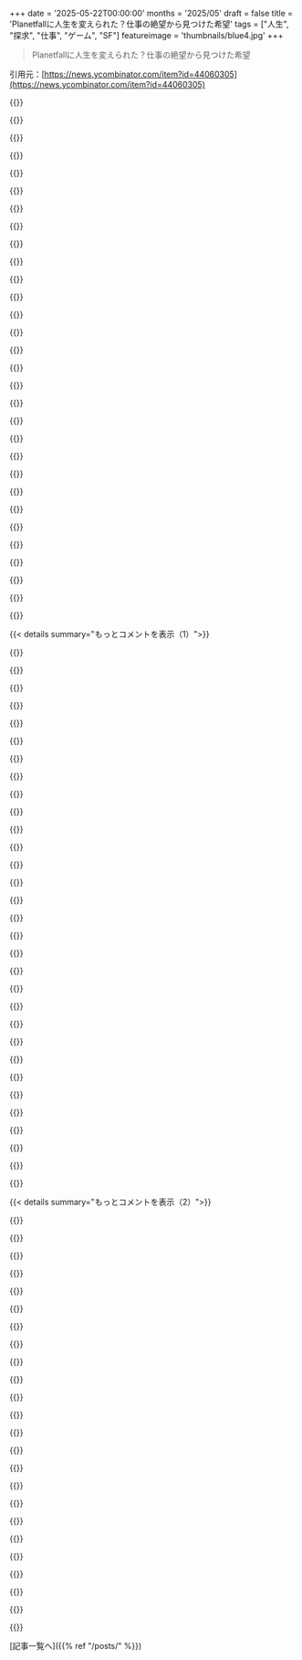 +++
date = '2025-05-22T00:00:00'
months = '2025/05'
draft = false
title = 'Planetfallに人生を変えられた？仕事の絶望から見つけた希望'
tags = ["人生", "探求", "仕事", "ゲーム", "SF"]
featureimage = 'thumbnails/blue4.jpg'
+++

> Planetfallに人生を変えられた？仕事の絶望から見つけた希望

引用元：[https://news.ycombinator.com/item?id=44060305](https://news.ycombinator.com/item?id=44060305)




{{<matomeQuote body="筆者のDaniel Huffmanさんの話、めっちゃ引き込まれるし感動するよ。ここ見てみて：https://somethingaboutmaps.wordpress.com/about/<br>長いバージョンはもっとすごいよ：https://somethingaboutmaps.wordpress.com/2011/03/02/on-salva..." userName="mmooss" createdAt="2025/05/22 13:58:41" color="">}}




{{<matomeQuote body="うわー、仕事のことで落ち込んだって話、すっげーわかるわ。筆者が見つけたような希望、俺も見つけられたら良いんだけど、もう何年も前に情熱はすっかりすり減らされちゃった気がするんだよな。" userName="thesuitonym" createdAt="2025/05/22 15:17:09" color="">}}




{{<matomeQuote body="いやー、ホント素晴らしい話だね。いくつかアイデアを共有するよ。好奇心や探求心を持つこと、遊び心、失敗を恐れないこと、これらは人生を変えるきっかけになるかも。<br>人生の変化ってのは大きな船を動かすみたいに時間がかかるものなんだ。でも、ほんの少しでも良い方向に進もうとすること自体が大事。<br>人生が無意味に感じられる時もあるけど、それは感情なんだって受け入れて、正しいと思うことを続けること。そうすれば、少しずつでも良い状態になれるよ。<br>幸運を祈ってる！" userName="mmooss" createdAt="2025/05/22 15:43:04" color="#45d325">}}




{{<matomeQuote body="うわー！ここに溢れる皮肉やこじつけの中で、こういう宝石みたいなコメントに出会えるからまた来ちゃうんだ（そして、自分も皮肉にならないように後押しされる）。<br>知恵を分けてくれてありがとう！" userName="disqard" createdAt="2025/05/23 00:31:44" color="">}}




{{<matomeQuote body="このゲーム、俺にとってめっちゃ大事だったんだ。初めて異なるイデオロギーとか宗教的な信念が、具体的な人間から切り離されて抽象的に描かれてるのを明確に認識したゲームなんだよね。<br>派閥とかその信念がマジで大好きだった。もしエイリアンがいたら、どんな信念を持つんだろうっていつも考えさせられたな。" userName="SamPatt" createdAt="2025/05/22 15:55:26" color="">}}




{{<matomeQuote body="良いゲームだったね。<br>政治システムがマジで最高なんだよ。たった4つの分野にそれぞれ4つの選択肢しかないのに、選択肢が自動的に関連付けられてないのが素晴らしい。自由市場警察国家みたいなのも作れるんだからね。子供の頃にプレイすれば、自分の政治観が実際何を意味するのか考えるきっかけになるかも。" userName="bee_rider" createdAt="2025/05/22 18:59:02" color="#45d325">}}




{{<matomeQuote body="SF（とファンタジー）が大好きなのは、そういう理由（他にももちろんあるけど）からなんだ。たとえ人間の文化の変形だったり、一つの側面しか描かれてなかったりするとしてもね。<br>Elvesはエリート主義の人種差別主義者、Klingonsは怒りっぽい、とかね。長く続くシリーズは、時間をかけてニュアンスが加わっていくことがよくある。" userName="Cthulhu_" createdAt="2025/05/23 07:15:45" color="">}}




{{<matomeQuote body="”Civilization: Beyond Earth”がマジで期待外れだったのは残念だね。面白いリーダーとか派閥、イデオロギーじゃなくて、「Space Africa」とか「Space Australia」みたいなのが出てきただけだった。<br>Firaxisが真のCentauriのリメイクを作れないのって、何か法的な問題でもあるのかなって思うよ？" userName="OnionBlender" createdAt="2025/05/22 18:31:49" color="">}}




{{<matomeQuote body="Beyond Earthは、ダメなゲームから抜け出そうとしてる良いゲームだった気がするな。クエストで勝利条件に誘導されるとことか、アフィニティシステムで派閥が個性出すのは好きだった。<br>でも、選んだクエストに必要なリソースがなかったり、AIがバカだったり、技術ツリーがつまんないのが嫌だったな。" userName="MillironX" createdAt="2025/05/22 19:50:17" color="">}}




{{<matomeQuote body="ああ，そうだよ．Electronic ArtsがAlpha CentauriのIPを持ってて，それに関して何もさせないように邪魔してるんだ．" userName="vikingerik" createdAt="2025/05/22 22:42:35" color="#785bff">}}




{{<matomeQuote body="Sid Meier’s Alpha Centauriはマジですげえゲームだよ．SMACで未来社会やテクノロジー，人類の生存とか色んなデカいアイデアに触れたし，孤独感も和らいだし，星空への希望も感じた．ゲーム内の選択で共感力が試されたり，歴史はただ前に進むだけって気付かされたり，自分にとってマジで色んな発見があったんだ．" userName="bcwu" createdAt="2025/05/23 01:19:40" color="#ff5c5c">}}




{{<matomeQuote body="Sid Meyer’s Alpha Centauriで”planetfall”がなんでかって？ゲームで”歴史の始まり”として繰り返し出てくる言葉なんだ．開始時のプロンプトでも「UN Starship UnityがAlpha Centauri系に到着，地球との連絡は途絶え，反乱で派閥に分かれた後，君の派閥がPLANETFALLした！」って出てくるくらい，ゲームの核心的な言葉だよ．" userName="mdp2021" createdAt="2025/05/22 20:14:06" color="#ff5c5c">}}




{{<matomeQuote body="＞それで，マップを全部調べて，タイルごとの標高値を書き出したんだ．8，192個全部ね．まさか8000回も手作業でやるより，もっと自動化された方法があったはずだろ？" userName="VladVladikoff" createdAt="2025/05/22 12:46:52" color="">}}




{{<matomeQuote body="間違いなく，このコメント欄を読んでるたくさんの人は，マップデータを抽出して，それを．CSVに変換するスクリプトをすぐ書けるだろうね．でも，ちょっとした空き時間に何か重要じゃないことで気を紛らわせたいときに，頭を使わない，長期的な繰り返し作業に取り組むことには意味があるんだ．" userName="Aurornis" createdAt="2025/05/22 15:18:51" color="#ff5c5c">}}




{{<matomeQuote body="それって，Old School Runescapeがそういうもんだろ" userName="Wojtkie" createdAt="2025/05/22 15:41:54" color="">}}




{{<matomeQuote body="これ読んで，写本したり他の繰り返し作業をして人生を過ごした人たちの意味について，ちょっと考えさせられたよ．" userName="eternauta3k" createdAt="2025/05/22 17:17:06" color="">}}




{{<matomeQuote body="Minecraftで広い空間を掘ってる時，こういう満足感を得られるんだ．頭使わないけど満足できるんだよね．残念ながら，Minecraftのこの特定の活動は，何もする気力がなくて眠れない時以外は，必然的に後で後悔するような，とんでもない時間泥棒になりやすいんだけどさ．" userName="jonathanlydall" createdAt="2025/05/22 17:27:46" color="#45d325">}}




{{<matomeQuote body="なんか，30歳くらい過ぎてからビデオゲームがそう感じるようになったんだよね．Skinner boxesに気づいちゃうと，もうそれしか見えなくなる．でも，あれって大体18歳くらいの生物学的な年齢をターゲットにしてるから，価値への不信感をごまかせる期間もそんなに長くは続かないんだろうな．" userName="ethbr1" createdAt="2025/05/23 03:35:41" color="#ff33a1">}}




{{<matomeQuote body="俺もそう思ったよ．このゲームが好きだった（俺もその一人だけど）オタクはごまんといて，プログラミングでこれらのデータポイントを抽出することに喜んで挑戦するだろうね．" userName="yojo" createdAt="2025/05/22 14:17:19" color="">}}




{{<matomeQuote body="そういえばさ、誰かがSMACのエンジンをリメイクしてるって話があるよ。<br>githubで「glsmac」っていうプロジェクト名。<br>ゲームがなんか昔の忘れられたボクセル形式を使ってたせいで、ユニットグラフィックが主要な難関の一つみたいだね。" userName="bernds74" createdAt="2025/05/22 14:45:44" color="">}}




{{<matomeQuote body="タイル形式は解析できたっぽいね。<br>コードベース全部理解したわけじゃないけど、これっぽいのがデータ解析のコードみたいだわ。<br>https://github.com/afwbkbc/glsmac/blob/55fc72047607425149164...<br>だから、技術詳しくてマップファイル触れる人なら、30分もあれば彼に標高の全仕様教えられたかもね。" userName="yojo" createdAt="2025/05/23 00:38:52" color="#ff5c5c">}}




{{<matomeQuote body="Sid Meier’s Alpha Centauriの説明読んでて、「Scavengers Reign」ってアニメシリーズの設定とすごく似てるって気づいた（人類の入植者が、なんか知覚があるっぽい惑星に不時着する話）。<br>これ幸いに、みんなにこのショー見てほしいな。<br>SFファン（Greg EganとかVernor Vingeとか好きなら）なら絶対気に入るよ。<br>そうじゃなくても、試してみるべきだと思う。<br>それくらい良いんだ。" userName="rakejake" createdAt="2025/05/23 06:49:29" color="">}}




{{<matomeQuote body="このゲームのサウンドデザイン、マジで良かったんだよね。<br>最高のゲームだわ。" userName="bn-l" createdAt="2025/05/22 12:08:10" color="">}}




{{<matomeQuote body="あの変な”イベント”音、インターフェースのピコピコ音、武器の”ぴゅんぴゅん”って音、そして最高のボイスアクトが大好き。<br>これ99年に小売で買ってから、ずっとどのパソコンかにインストールされてるんだ。<br>芸術作品だよ。<br>過去25年以上でグラフィックがどれだけ進んでも、他のCivゲームでこれに匹敵するものは無かったね。" userName="colkassad" createdAt="2025/05/22 13:25:36" color="">}}




{{<matomeQuote body="100パーセント、あらゆる面で傑作だよ。<br>アップグレードと部品組み合わせるシステム、革新的で超クールでハマったと思うわ。" userName="bn-l" createdAt="2025/05/22 14:21:37" color="">}}




{{<matomeQuote body="あのシステム大好きだったな。<br>終盤のお気に入りのテクニックは、輸送ポッドをミサイルユニットにくっつけることだった。<br>そうすると、敵陣の後ろのどこにでも都市をドロップできて、負傷したユニットをすぐに中に入れられたんだ。<br>AIはこの戦略にどう対処するか、どうしても理解できなかったみたいだね。" userName="fader" createdAt="2025/05/22 16:42:36" color="#38d3d3">}}




{{<matomeQuote body="そんなの考えつかなかった！<br>いつも投下ポッドつけてたわ。" userName="sevensor" createdAt="2025/05/22 22:19:58" color="">}}




{{<matomeQuote body="「行かないで、ドローンがお前を必要としてる。お前を尊敬してるんだぜ！」" userName="sevensor" createdAt="2025/05/23 00:37:50" color="">}}




{{<matomeQuote body="サウンドデザインに関して唯一の不満は、バックグラウンドミュージックの鳴り方かな。<br>たしかアクティブじゃない時に鳴り始めるんだけど、どのプレイでもトリガーされるチャンスが全然ないんだよね。<br>派閥ごとに別のサウンドトラックがあったはずだけど。" userName="dietrichepp" createdAt="2025/05/22 17:59:33" color="">}}




{{<matomeQuote body="素晴らしい仕事だよ！地図と解説がすごく気に入ったんだ。ホントに最高だね！<br>一つだけ残念なのは、地面のテクスチャにメリハリのある境目がないことかな。何もかもが他の地域へなめらかに溶け込んじゃってるんだ。山は見えてるけど、テクスチャはほとんどそれを無視してるし、僕らの地球のテクスチャにあるような境目が見当たらないんだ。" userName="Tepix" createdAt="2025/05/22 12:28:40" color="">}}




{{< details summary="もっとコメントを表示（1）">}}

{{<matomeQuote body="うん、ちょっと同意かな。オリジナルの地図の面白い特徴の一つは、全てを分断する赤い線なんだよね。それがすごく異質な感じを出してる。たぶんゼノ真菌だと思うんだけど、マグマか何かみたいで、大陸が引き裂かれてるように見えるんだ。それが新しいバージョンでは失われちゃってるな。<br>とは言え、これに注ぎ込まれた労力は本当にすごいと思うし、すごくクールに見えるよ。" userName="SamBam" createdAt="2025/05/22 13:06:36" color="#ff5c5c">}}




{{<matomeQuote body="あのゲームをやめるために、ディスクを譲っちゃうしかなかったんだ。本当に仕事と睡眠の邪魔をしてたからね。" userName="johngossman" createdAt="2025/05/22 10:08:45" color="">}}




{{<matomeQuote body="似たような感じで、『Here Dragons Abound』っていう、ファンタジー地図のプロシージャル生成についてのブログがあるよ。しばらく更新されてないけどね。https://heredragonsabound.blogspot.com/" userName="smcameron" createdAt="2025/05/22 14:24:27" color="">}}




{{<matomeQuote body="前の人に同意！これは素晴らしい読み物で、地図作成術への新たな評価をもたらしてくれただけでなく、何か一つの追求に完全に没頭することの大切さも教えてくれたよ。本当に最高。" userName="liamwire" createdAt="2025/05/22 10:56:14" color="">}}




{{<matomeQuote body="『Alpha Centauri』はやったことないんだ—僕は『Master of Magic』や『Syndicate』派だったから—でも、君のこのプロジェクトについての文章を読んで、当時無視しなきゃよかったなって思ってる。<br>俯瞰して言うと、歳を重ねて賢くなるにつれて、僕が人に惹かれる一番の資質は、ニッチでマニアックな興味に誰が見てるかを気にせず、しばしば誰かが見てるにも関わらず、情熱を傾けることなんだ。地図作成やタイポグラフィには特に興味はないけど、あるテーマに本気で深くオタクな人を見るのは、最も純粋な喜びの一つだよ。ある意味、僕がそれらに詳しくない方が、君がどれだけ夢中かということをより appreciation できるから良いんだ。" userName="peteforde" createdAt="2025/05/22 17:05:20" color="#ff33a1">}}




{{<matomeQuote body="時間があるなら、ぜひ挑戦してみるべきだよ。『Civilization』ゲームというよりは、ペーパーじゃなくて『Civilization』のメカニクスで提示されたSFホラー小説みたいな感じなんだ、全く意味が通じるかわからないけどね。<br>『Civilian』難易度でAIをコンプストンプしてプレイしてみて、そうすれば本当に素晴らしいSpecial Projectのビデオ全部見れるよ。誰か他の人が先に達成したら見れないのは本当に残念だね。僕が経験した中で最高のSFストーリーの一つだよ、『The Last Question』（すごく短い）や『Outer Wilds』（僕が経験した中で最も深い20時間の孤独の一つ）と並んでね。" userName="twoquestions" createdAt="2025/05/23 12:37:11" color="#785bff">}}




{{<matomeQuote body="僕は自分をニヒリストだと思ってる、というのは、「レガシー」なんて気にするな、金持ちや有名人と自分を比較するな、宇宙のタイムスケールでは瞬き一つなんだから、どうでもよくなる、という意味でね。<br>行動に意味があるとしたら、それは小さなタイムスケールだけだよ。今ここ、そして数年後。周りの人を助けろ、好奇心を持て、自分の興味を追いかけろ、クールなことをしろ。時間は短いし、君にとってはそれが唯一重要な時間なんだ。" userName="_carbyau_" createdAt="2025/05/23 02:42:55" color="#45d325">}}




{{<matomeQuote body="君は素晴らしい響きだね！でも、君が説明してるのは（形式的な）ニヒリズムではないかな。<br>https://thereader.mitpress.mit.edu/what-nihilism-is-not/" userName="peteforde" createdAt="2025/05/23 20:02:22" color="">}}




{{<matomeQuote body="君のリンクを読んだけど、正直、それが実際に何がニヒリズムだと主張してるのか全然分からないな。様々な性格特性との比較はたくさんあるけどね。<br>僕の見解は、より実存的ニヒリズムに近いかな：https://en.wikipedia.org/wiki/Nihilism<br>「「「この見解は、本当に意味のある人生を送ることは不可能であり、生き続けるための higher reason はなく、全ての努力、成果、幸福、苦しみは ultimate に無意味であると示唆する」」」<br>僕の最初の文章は、その点をどう推論しているか kind of なんだ。ultimate な存在理由はない、なぜなら十分な時間が与えられれば、君が持っているかもしれないどんな理由も、どうでもよくなるからね。そして、それに対する僕の反応はこれだ：僕はここにいる。じゃあ、今度はどうする？自殺する人もいるかもしれない。暴れ回って人を傷つける人もいるかもしれない。higher power がいないなら、僕が自分の人生の目的を選ぶことができて、誰もそれが他のどんなことより良いとか悪いとか言うことはできない。だから僕は（より面白い会話かもしれない理由は示されてないけど．．．）；生きる、優しくする、好奇心を持つ、クールなことをする、と考えるんだ。" userName="_carbyau_" createdAt="2025/05/26 01:23:59" color="#ff33a1">}}




{{<matomeQuote body="MoMのartificerビルドにとってCracks Callが本当に嫌なんだよね。珍しいし、抵抗できないし、即死魔法なんだ（Webと同じ領域だから飛行も意味ないんだよ）。" userName="aidenn0" createdAt="2025/05/22 17:56:25" color="#785bff">}}




{{<matomeQuote body="なんか今になってこれがあることに気づいた！<br>https://www.slitherine.com/game/master-of-magic<br>僕のお気に入りのビルドは、後でちょっと弱体化されたかもしれないけど、Lifeに全部注ぎ込んでIncarnationでゲームを始めるやつだったな。<br>僕の経験だと、Torinはもうゲームエンドの勝利条件って感じ。" userName="peteforde" createdAt="2025/05/22 20:00:01" color="#ff33a1">}}




{{<matomeQuote body="僕も今気づいたとこ。<br>Torinはcracks-callで一撃死させられるから、natureウィザードはウザいんだよね。<br>でも全XP持って復活させられるのは彼だけなんだ、incarnationをまた唱えればいいだけだから。<br>難易度高い時の序盤ラッシュは、Halfling+lionheart+invulnerableがすごく良いよ、phantom warriorsもね。" userName="aidenn0" createdAt="2025/05/22 20:46:48" color="#38d3d3">}}




{{<matomeQuote body="ああ、もう！ようやく忘れられそうだったのに、リメイクが出たのか！残酷だなぁ。<br>lionheartの効果が切れた時にユニットの数がマイナスになるバグってまだあるのかな。買ってみて確認する必要があるかも。" userName="sevensor" createdAt="2025/05/22 22:26:14" color="">}}




{{<matomeQuote body="リメイク版ひどいよ。見た目はいいんだけど、AIがめちゃくちゃバカで全然面白くない。" userName="simonebrunozzi" createdAt="2025/05/22 23:59:06" color="">}}




{{<matomeQuote body="＞ 公式の内蔵マップもあるんだよね、丹念に作られた<br>ゲームプレイが一番楽しめるようにマップを最適化するための数学的なフレームワークってあるのかな？" userName="david_draco" createdAt="2025/05/22 19:38:30" color="">}}




{{<matomeQuote body="Claude Opus 4にゲームマップ最適化の数学的フレームワークについて聞いたら、すごく面白かったよ！<br>Alpha Centauriマップみたいに、資源分布（べき乗則）、派閥間距離、地形連結性（グラフ理論）が重要なんだ。<br>数学では、Flow Theory Mathematicsで理想の難易度曲線を考えたり、Information Entropyでマップの無作為さを調整したりする。<br>結局、最高のフレームワークは楽しさ自体じゃなく、ゲーム中の意味ある選択肢の多さを最適化してるんだ。<br>現代のゲームの自動生成マップも、単なるランダムじゃなく、こういう数学で調整されてるんだよ。" userName="AnthonBerg" createdAt="2025/05/22 20:04:35" color="#785bff">}}




{{<matomeQuote body="ほとんどがヒューリスティクスに数学を当てはめてるだけって感じだね”スタート地点を近すぎないようにする”とか”チョークポイントを作って戦闘があるようにする”とか”みんなに資源を公平に与える”とか。マップは多分プレイテストで何度も改良されたんでしょヒューリスティクスなんて必要ないくらい。ただプレイして”楽しい？”って聞けばいいんだよ。" userName="cadamsdotcom" createdAt="2025/05/22 21:26:03" color="">}}




{{<matomeQuote body="正直さあ、AIの考えより、あんた自身の考えの方が聞きたかったな" userName="mnky9800n" createdAt="2025/05/23 09:13:04" color="">}}




{{<matomeQuote body="俺も AIに聞いてみたら いくつか新しいことや視点を学べたんだよね。だからコメントに投げ込んでみたってわけ" userName="AnthonBerg" createdAt="2025/05/23 18:53:11" color="">}}




{{<matomeQuote body="Sid Meier’s Alpha Centauriが好きなら これの哲学に深く迫ったこの記事を読むべきだよ。https://paeantosmac.wordpress.com/" userName="pkkim" createdAt="2025/05/23 02:56:21" color="#ff5c5c">}}




{{<matomeQuote body="実在する場所か架空の場所をマップにしたのかって聞いたの？うん 彼はそうしてるよ" userName="em-bee" createdAt="2025/05/22 12:15:30" color="">}}




{{<matomeQuote body="素晴らしい愛の作品だね。シェアしてくれてありがとう" userName="kaonwarb" createdAt="2025/05/22 10:06:30" color="">}}




{{<matomeQuote body="いや 俺めっちゃsmacファンなんだけど タイトルがそれに言及してるって気づかなかったわ。それをもっと前面に出さないと あのゲームならクリックされるって。まあ とにかく記事を読む時間だ 乾杯" userName="anton-c" createdAt="2025/05/22 13:10:54" color="">}}




{{<matomeQuote body="これ Planetfallと何の関係があるの？ゲームのオンライン版にたどり着くと思ってたんだけど 違ったわ" userName="DidYaWipe" createdAt="2025/05/22 18:09:13" color="">}}




{{<matomeQuote body="おそらくInfocomファン（最大1万人くらい？）は驚くかもしれないけど”planetfall”って言葉は あのInfocomの冒険ゲームが書かれる前から 宇宙飛行のために造語・定義されてたんだよ。ヒント：航海用語の”landfall”から論理的に派生した言葉さ。https://en.wiktionary.org/wiki/planetfall" userName="AStonesThrow" createdAt="2025/05/22 18:15:09" color="#45d325">}}




{{<matomeQuote body="1980年リリース後、Zork Iは1983～85年にベストセラーになったんだ。86年までに38万本、三部作全体で68万本売れて、これはInfocomの合計200万本のゲーム販売数の3分の1を占めるんだよ。" userName="DidYaWipe" createdAt="2025/05/26 09:15:46" color="#ff33a1">}}




{{<matomeQuote body="あのマップはSid Meier’s Alpha Centauriのだよ。25年前のゲームで、Civilizationシリーズのスピンオフなんだ。地球からのコロニー船がAlpha Centauriを周回する惑星に着陸する話で、ゲームでは入植者たちがその着陸イベントと日付を”planetfall”って呼んでるんだよ。" userName="vikingerik" createdAt="2025/05/22 22:49:10" color="#38d3d3">}}




{{<matomeQuote body="Civ2の続編みたいな感じだったね。そこからCentauriシステムに宇宙船を打ち上げられたんだ。" userName="BirAdam" createdAt="2025/05/22 23:30:18" color="">}}




{{<matomeQuote body="えーっと、古いお気に入りのInfocomゲームかと思ってクリックしたんだけど、どうやらFiraxisのお気に入りゲームの話みたいだね..." userName="bernds74" createdAt="2025/05/22 10:02:07" color="">}}




{{<matomeQuote body="俺もInfocom目当てで来たよ！古い名作の知識って、俺たちと一緒に消えちゃうのかな？" userName="glimshe" createdAt="2025/05/22 10:53:15" color="">}}

{{</details>}}




{{< details summary="もっとコメントを表示（2）">}}

{{<matomeQuote body="Interactive Fictionに関しては、少なくともまだ興味を持ってる人たちがいるし、特にInfocomの歴史は保存されてるみたいだよ。<br>残念ながら他のゲームは忘れられがちだね、特にマイナーなシステムのは。ゲーム音楽の話でTurricanの名前が出ることもなくなったし..." userName="bernds74" createdAt="2025/05/22 11:31:11" color="">}}




{{<matomeQuote body="俺もInfocom目当てで来たよ！古い名作の知識、失われちゃうかな？でもね、今どきの高性能GPUなんて関係なく、Infocomのゲームが最高のグラフィックなんだ。最近C-64エミュでZork Iをまたやってるけど、マジで今でも面白い。当時のみたいに集中して、Patientに、手書きでマップ作るのがコツ。現代のゲームは時間で価値を語られるけど、Infocomはもっとじっくり深く楽しめるんだ。" userName="reaperducer" createdAt="2025/05/22 13:02:20" color="#45d325">}}




{{<matomeQuote body="クラシックだけじゃなくて、実はInteractive Fictionの活発なコミュニティがあって、新しいゲームも定期的に作られてるんだよ。年に一度のInteractive Fiction Competition<br>には毎年60～70作品もエントリーがあるんだ。" userName="zoky" createdAt="2025/05/22 12:00:28" color="#ff5c5c">}}




{{<matomeQuote body="うん。俺みたいに新しくIFにハマった奴もいるよ。DoomみたいなAAAからKentucky Route Zeroみたいなインディーまでモダンなゲームも好きだけど、IFって脳の使い方が違ってマジで面白い。古いINFOCOM（ZorkとかPlanetfall）もやったけど、モダンなほどハマらなかったな。昔のは異常に難しかったんだよね。最近のDoomみたいに難易度調整できるのが、時間がない大人にはマジでありがたいよ。昔のゲームにはそんなの全然なかったもんね。" userName="7thaccount" createdAt="2025/05/22 12:55:43" color="#ff5c5c">}}




{{<matomeQuote body="この前zorkとZork zeroをクリアしたよ。zorkは最高だったね。最後は全部カチッとハマった感じ。Zork zeroには最高の思い出があったんだけど、うわー、あれはマジで分かりづらかった。詰まったときは恥ずかしがらずにガイドを使ったけど、それでもすげー時間かかったよ。" userName="anton-c" createdAt="2025/05/22 13:13:11" color="">}}




{{<matomeQuote body="少なくともインタラクティブフィクションにはまだ興味持ってる人いるし、特にInfocomの歴史は保存されてるよ。他のゲームは残念ながら忘れられちゃうかもね、特にマイナーなシステムのは。InfocomのゲームはPalm Pilotからメインフレームまで何でも動くから、最新機器向けのZ-Machines作るのに興味ある人さえいれば、消えちゃう理由はないんじゃない。" userName="reaperducer" createdAt="2025/05/22 13:03:41" color="#ff33a1">}}




{{<matomeQuote body="多くのプレイヤーは”めちゃくちゃ難しい”のが好きだったと思うな。A Mind Forever Voyagingはすごくよく書けてたけど、比較的簡単だったんだよね—だからこそ僕は特に好きだったのかもしれない。でも、あれはそんなに売れなかったんじゃないかな。" userName="ghaff" createdAt="2025/05/22 16:16:54" color="">}}




{{<matomeQuote body="これって”賢くやろう”として詰まったの、それとも”ゲームデザインが悪い”せいで詰まったの？<br>後者の例を挙げると、ゲームOkamiのある場所で、仲間の泣いてる男の子からアイテムをもらう必要があるんだ。男の子がアイテムを持ってるってヒントはかなり分かりやすい。彼にたくさん話しかけたり、夜に話しかけたりもしたけど、全然くれなかった。エリアをくまなく探したり、世界中を歩き回って重要なNPCに話しかけたりして、多分2時間くらい費やしたよ。もしかしたら進行不能になったか、セーブデータが壊れたかとまで思ったくらい。<br>結局自分では分からなくて攻略サイトを見たんだけど、答えは泣いてる男の子を攻撃することだったんだ。マジで、こんなことしろってヒントはゼロだったよ。" userName="jorvi" createdAt="2025/05/22 13:41:47" color="#ff33a1">}}




{{<matomeQuote body="一部のプレイヤーはすごく厳しいゲームを楽しんでたかもしれないけど、ほとんどのプレイヤー—そしてゲームデザイナーたちも—ただ何も知らなかっただけだと思うな。フェアだと感じられるチャレンジを作るのは難しいバランスだよね。例えば昔のSierraのアドベンチャーゲームを見てみて。ストーリーテリングや創造性の面では素晴らしいけど、今の基準からするとゲームプレイの点では完全に”ゴミ”みたいなものが多い。パズルの多くは攻略本がないと絶対無理だったし、以前ゲーム内で何が間違ってたのか教えてもくれないこともあったしね（Space Questのジェットパックパズルとかさ）。<br>でも当時のこれらのゲームはジャンルの先駆者として正当に称賛されて、その時代では最高のものと考えられてたんだ。今の基準なら、もし発売できたとしても、プレイヤーに”ひどい”って言われて、世界中で酷評されるだろうね。" userName="zoky" createdAt="2025/05/22 18:11:00" color="#ff5733">}}




{{<matomeQuote body="”最新機器向けのZ-Machines作るのに興味ある人さえいれば、消えちゃう理由はないんじゃない”<br>Z-machinesって言葉は初めて聞いたけど、面白いね。zに関することなら何でもやってくれる機械ってイメージが湧くよ。特にzMUDを思い出すけど、それはちょっと歳がバレるかな。このZ-machineっていう考えは自分で思いついたの、それともどこかで知ったの？他に現代で記憶に残る、あるいは特に便利なZ-machinesって思いつく？" userName="aspenmayer" createdAt="2025/05/22 23:12:24" color="">}}




{{<matomeQuote body="このジャンル（グラフィックと純粋なテキストアドベンチャーの両方）には治せないノスタルジアがあるんだけど、最近は攻略サイトなしで遊ぶのが難しいんだよね。今の基準からするとシンプルに楽しくない。当時は存在してること自体が奇跡だったし、コンピュータと対話すること自体に興奮してた部分も大きかった。この”驚き”の感覚を取り戻せたらいいんだけど、そのほとんどは子供の頃に世界を発見することにあったんじゃないかな。" userName="glimshe" createdAt="2025/05/22 20:53:09" color="">}}




{{<matomeQuote body="パズルで諦めて、オンラインで解決策か少なくともヒントを見つけちゃうのも、多分すごく魅力的なんだろうね。昔はほとんどできなかったことだもん。" userName="ghaff" createdAt="2025/05/22 14:41:22" color="">}}




{{<matomeQuote body="これらのゲームのほとんどにはヒントブック（”invisiclues”）があって、それを売るのがビジネスの大きな部分だったんだ。海賊版のせいで、ゲーム自体よりもヒントブックの方がたくさん売れた会社もあったらしいよ！" userName="glimshe" createdAt="2025/05/22 16:29:33" color="#ff5c5c">}}




{{<matomeQuote body="このZ-machinesって言葉聞いたことないな<br>https://en.wikipedia.org/wiki/Z-machine" userName="reaperducer" createdAt="2025/05/23 13:01:59" color="#785bff">}}




{{<matomeQuote body="Zorkのビデオ作ろうと思ってるんだ。きっと他にもいるだろうけど、Infocomのいくつかのゲームを深く掘り下げてみるのがいいかな。Odell down underとかMECCのも作るつもり。Infocom関連の情報で、リンク切れになってないの、意外とたくさんあるんだよね。" userName="anton-c" createdAt="2025/05/22 13:16:51" color="">}}




{{<matomeQuote body="もう20年くらいプレイしてないけど、確かZork Zeroは”ひどいゲームデザイン”っていう点では、平均的なSierraのゲームより多分ひどいと思う。かなりひどいよ。" userName="aidenn0" createdAt="2025/05/22 17:58:46" color="">}}




{{<matomeQuote body="Z machineは、同じゲームコードをどんなハードウェアでもプレイできるようにするインタープリタだよ。zMudはMUDクライアントだったから、テキストベースのゲームをプレイできるって意味では、ある意味そんなに違いはないね。" userName="mionhe" createdAt="2025/05/23 01:13:02" color="">}}




{{<matomeQuote body="子供じゃなかったよ。大学卒業後だけど、今よりゲームに時間を費やす余裕があった時期だね、真剣なゲーマーじゃなかったけど。初期に関わってた人たちのこともたくさん知ってたし今も知ってるよ。今でもたまにゲームいじってるけど、そんなに真剣じゃないかな。" userName="ghaff" createdAt="2025/05/22 21:11:31" color="">}}




{{<matomeQuote body="ひどいゲームデザインでよく詰まるよね。分かりにくい繋がりとか、序盤で詰んでやり直しがきかないことも。頻繁なセーブが必須。個人的にはテキストアドベンチャーの中では意地悪な方だと思うよ、はは。マップも広くて大変。Zork Zeroをクリアした時は”このゲーム、多分違法にした方がいい。早く辞めなきゃ！”って思ったくらい。でもやり遂げた時は楽しかったな。あなたの経験にすごく共感するよ。テキストパーサーもたまに分かりにくいしね。（誤字修正あり）" userName="anton-c" createdAt="2025/05/22 13:48:46" color="#ff5c5c">}}




{{<matomeQuote body="”そんなに難しくなかったよ”っていう返信で馬鹿にされるかと思ってたんだ、はは。私の気持ちを分かってくれてありがとう。そんなにたくさんのIFをプレイしたわけじゃないけど、結構大変だったのは分かったよ。" userName="anton-c" createdAt="2025/05/24 14:43:44" color="">}}




{{<matomeQuote body="セーブステートとか攻略情報・FAQ・ヒントがあれば、必要な助けになるよ。それらをチートだって思う人もいるけどね。”自分自身を騙してる”だけなら、他人にじゃないなら、私は”チート”しても全然いいと思うな。" userName="glimshe" createdAt="2025/05/22 16:25:58" color="">}}




{{<matomeQuote body="作られた全てのアドベンチャーゲームを時系列順にプレイしてるんだ。だから、あなたがやらなくて済むように私のプレイを見れるよ。http://bluerenga.blogちょうど1983年に到達したんだけど、Planetfallがある年だね。" userName="jbd41" createdAt="2025/05/23 15:22:44" color="#ff5733">}}




{{<matomeQuote body="ページの更新前に”ZってZorkのことかな”って思ったんだけど、やっぱりそうだったね。文脈から分かるのは良い名前。記事のタイムラインだけだと、Zork、ZIL、Z-machineのどれが最初か不明だね。[名前]-machineっていう慣習は聞いたことあるけど、Zork当時は無かったかも？私の時代より前だから、一人で調べるのは難しいね。" userName="aspenmayer" createdAt="2025/05/23 13:17:57" color="">}}

{{</details>}}



[記事一覧へ]({{% ref "/posts/" %}})
